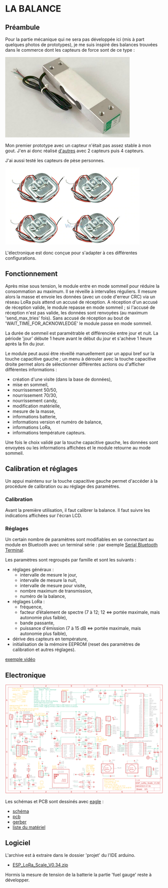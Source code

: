 # LA BALANCE

## Préambule

Pour la partie mécanique qui ne sera pas développée ici (mis à part quelques photos de prototypes), je me suis inspiré des balances trouvées dans le commerce dont les capteurs de force sont de ce type :

![capteur 1](/Balance/Images/load_beam.png)

Mon premier prototype avec un capteur n'était pas assez stable à mon gout. J'en ai donc réalisé 
[d'autres](/Balance/Images/proto_meca.png) avec 2 capteurs puis 4 capteurs. 

J'ai aussi testé les capteurs de pèse personnes.

![capteur 2](/Balance/Images/pese_personne.png)

L'électronique est donc conçue pour s'adapter à ces différentes configurations. 

## Fonctionnement

Après mise sous tension, le module entre en mode sommeil pour réduire la consommation au maximum.
Il se réveille à intervalles réguliers. Il mesure alors la masse et envoie les données (avec un code d'erreur CRC) via un réseau LoRa puis attend un accusé de réception. A réception d'un accusé de réception valide, le module repasse en mode sommeil ; si l'accusé de réception n'est pas valide, les données sont renvoyées (au maximum 'send_max_tries' fois). Sans accusé de réception au bout de 'WAIT_TIME_FOR_ACKNOWLEDGE' le module passe en mode sommeil.

La durée de sommeil est paramétrable et différenciée entre jour et nuit. La période 'jour' débute 1 heure avant le début du jour et s'achève 1 heure après la fin du jour.


Le module peut aussi être réveillé manuellement par un appui bref sur la touche capacitive gauche ; un menu à dérouler avec la touche capacitive droite permet alors de sélectionner différentes actions ou d'afficher différentes informations :

* création d'une visite (dans la base de données),
* mise en sommeil,
* nourrissement 50/50,
* nourrissement 70/30,
* nourrissement candy,
* modification matérielle,
* mesure de la masse,
* informations batterie,
* informations version et numéro de balance,
* informations LoRa,
* informations température capteurs.

Une fois le choix validé par la touche capacitive gauche, les données sont envoyées ou les informations affichées et le module retourne au mode sommeil.

## Calibration et réglages

Un appui maintenu sur la touche capacitive gauche permet d'accéder à la procédure de calibration ou au réglage des paramètres.

### Calibration

Avant la première utilisation, il faut calibrer la balance. Il faut suivre les indications affichées sur l'écran LCD.

### Réglages

Un certain nombre de paramètres sont modifiables en se connectant au module en Bluetooth avec un terminal série : par exemple 
[Serial Bluetooth Terminal](https://play.google.com/store/apps/details?id=de.kai_morich.serial_bluetooth_terminal&hl=fr&gl=US).

Les paramètres sont regroupés par famille et sont les suivants :

* réglages généraux :
    - intervalle de mesure le jour,
    - intervalle de mesure la nuit,
    - intervalle de mesure pour visite,
    - nombre maximum de transmission,
    - numéro de la balance,
* réglages LoRa :
    - fréquence, 
    - facteur d’étalement de spectre (7 à 12; 12 <=> portée maximale, mais autonomie plus faible),
    - bande passante,
    - puissance d'émission (7 à 15 dB <=> portée maximale, mais autonomie plus faible),
* dérive des capteurs en température,
* initialisation de la mémoire EEPROM (reset des paramètres de calibration et autres réglages).

[exemple vidéo](/Balance/réglages.mp4)

## Electronique

![schema-scale](/Balance/ESP_LoRa_Scale_V1.60.png)

Les schémas et PCB sont dessinés avec [eagle](https://www.autodesk.com/products/eagle/overview?plc=F360&term=1-YEAR&support=ADVANCED&quantity=1) :

* [schéma](/Balance/ESP_LoRa_Scale_V1.60.sch)
* [pcb](/Balance/ESP_LoRa_Scale_V1.60.brd)
* [gerber](/Balance/gerber/ESP_LoRa_Scale_V1.60.zip)
* [liste du matériel](/Balance/ESP_LoRa_Scale_V1.60.csv)

## Logiciel

L'archive est à extraire dans le dossier 'projet' du l'IDE arduino.

* [ESP_LoRa_Scale_V0.34.zip](/Balance/ESP_LoRa_Scale_V0.34.zip)

Hormis la mesure de tension de la batterie la partie 'fuel gauge' reste à développer.


